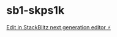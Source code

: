 # sb1-skps1k

[Edit in StackBlitz next generation editor ⚡️](https://stackblitz.com/~/github.com/satorisz9/sb1-skps1k)